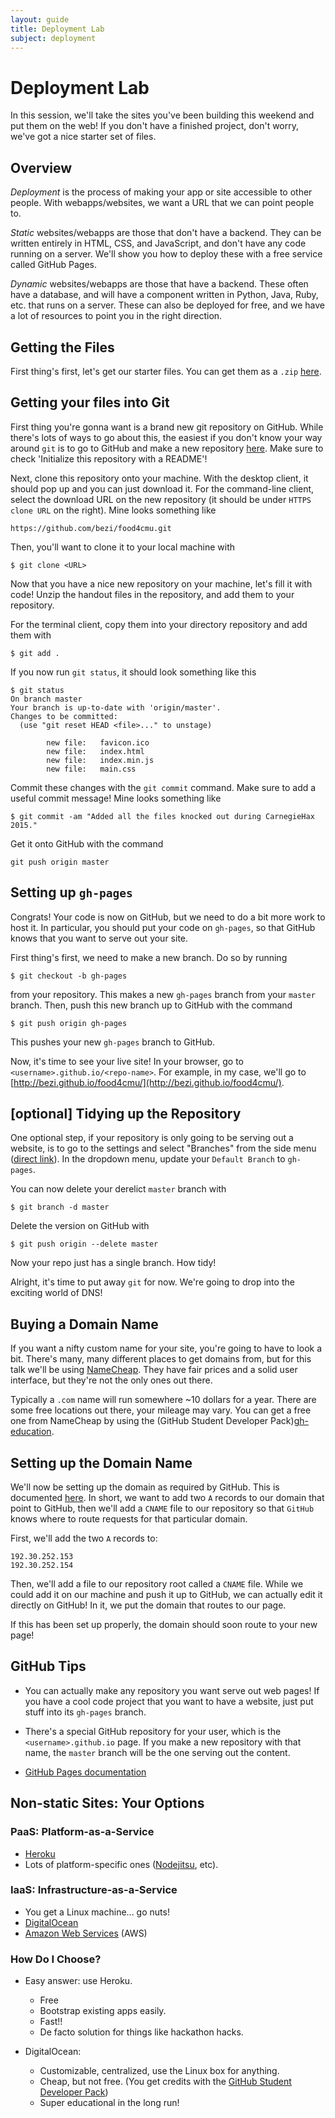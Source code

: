```yaml
---
layout: guide
title: Deployment Lab
subject: deployment
---
```


# Deployment Lab

In this session, we'll take the sites you've been building this weekend and put
them on the web!  If you don't have a finished project, don't worry, we've got a
nice starter set of files.

## Overview

_Deployment_ is the process of making your app or site accessible to other
people. With webapps/websites, we want a URL that we can point people to.

_Static_ websites/webapps are those that don't have a backend. They can be
written entirely in HTML, CSS, and JavaScript, and don't have any code running
on a server. We'll show you how to deploy these with a free service called
GitHub Pages.

_Dynamic_ websites/webapps are those that have a backend. These often have a
database, and will have a component written in Python, Java, Ruby, etc. that
runs on a server. These can also be deployed for free, and we have a lot of
resources to point you in the right direction.

## Getting the Files

First thing's first, let's get our starter files.  You can get them as a
`.zip` [here][lab-dl].

## Getting your files into Git

First thing you're gonna want is a brand new git repository on GitHub.  While
there's lots of ways to go about this, the easiest if you don't know your way
around `git` is to go to GitHub and make a new repository
[here](https://github.com/new).  Make sure to check 'Initialize this repository
with a README'!

Next, clone this repository onto your machine.  With the desktop client, it
should pop up and you can just download it.  For the command-line client, select
the download URL on the new repository (it should be under `HTTPS clone URL` on
the right).  Mine looks something like

```console
https://github.com/bezi/food4cmu.git
```

Then, you'll want to clone it to your local machine with

```console
$ git clone <URL>
```

Now that you have a nice new repository on your machine, let's fill it with
code!  Unzip the handout files in the repository, and add them to your
repository.

For the terminal client, copy them into your directory repository and add them
with

```console
$ git add .
```

If you now run `git status`, it should look something like this

```console
$ git status
On branch master
Your branch is up-to-date with 'origin/master'.
Changes to be committed:
  (use "git reset HEAD <file>..." to unstage)

        new file:   favicon.ico
        new file:   index.html
        new file:   index.min.js
        new file:   main.css
```

Commit these changes with the `git commit` command. Make sure to add a useful
commit message!  Mine looks something like

```console
$ git commit -am "Added all the files knocked out during CarnegieHax 2015."
```

Get it onto GitHub with the command

```console
git push origin master
```

## Setting up `gh-pages`

Congrats!  Your code is now on GitHub, but we need to do a bit more work to host
it.  In particular, you should put your code on `gh-pages`, so that GitHub knows
that you want to serve out your site.

First thing's first, we need to make a new branch.  Do so by running

```console
$ git checkout -b gh-pages
```
from your repository.  This makes a new `gh-pages` branch from your `master`
branch.  Then, push this new branch up to GitHub with the command

```console
$ git push origin gh-pages
```
This pushes your new `gh-pages` branch to GitHub.

Now, it's time to see your live site!  In your browser, go to
`<username>.github.io/<repo-name>`.  For example, in my case, we'll go to
[http://bezi.github.io/food4cmu/](http://bezi.github.io/food4cmu/).

## [optional] Tidying up the Repository

One optional step, if your repository is only going to be serving out a website,
is to go to the settings and select "Branches" from the side menu ([direct
link](https://github.com/bezi/food4cmu/settings/branches)).  In the dropdown
menu, update your `Default Branch` to `gh-pages`.

You can now delete your derelict `master` branch with

```console
$ git branch -d master
```

Delete the version on GitHub with

```console
$ git push origin --delete master
```

Now your repo just has a single branch.  How tidy!

Alright, it's time to put away `git` for now.  We're going to drop into the
exciting world of DNS!

## Buying a Domain Name

If you want a nifty custom name for your site, you're going to have to look a
bit.  There's many, many different places to get domains from, but for this talk
we'll be using [NameCheap]().  They have fair prices and a solid user interface,
but they're not the only ones out there.

Typically a `.com` name will run somewhere ~10 dollars for a year.  There are
some free locations out there, your mileage may vary.  You can get a free one
from NameCheap by using the (GitHub Student Developer Pack)[gh-education].

## Setting up the Domain Name

We'll now be setting up the domain as required by GitHub.  This is documented
[here](https://help.github.com/articles/tips-for-configuring-an-a-record-with-your-dns-provider/).
In short, we want to add two `A` records to our domain that point to GitHub,
then we'll add a `CNAME` file to our repository so that `GitHub` knows where to
route requests for that particular domain.

First, we'll add the two `A` records to:

```console
192.30.252.153
192.30.252.154
```

Then, we'll add a file to our repository root called a `CNAME` file.  While we
could add it on our machine and push it up to GitHub, we can actually edit it
directly on GitHub!  In it, we put the domain that routes to our page.

If this has been set up properly, the domain should soon route to your new page!

## GitHub Tips

- You can actually make any repository you want serve out web pages!  If you
  have a cool code project that you want to have a website, just put stuff into
  its `gh-pages` branch.

- There's a special GitHub repository for your user, which is the
  `<username>.github.io` page.  If you make a new repository with that name, the
  `master` branch will be the one serving out the content.

- [GitHub Pages documentation](https://pages.github.com/)

## Non-static Sites: Your Options

### PaaS: Platform-as-a-Service

- [Heroku](https://www.heroku.com/)
- Lots of platform-specific ones ([Nodejitsu](https://www.nodejitsu.com/), etc).

### IaaS: Infrastructure-as-a-Service

- You get a Linux machine... go nuts!
- [DigitalOcean](https://www.digitalocean.com/)
- [Amazon Web Services](https://aws.amazon.com/) (AWS)

### How Do I Choose?

- Easy answer: use Heroku.
  - Free
  - Bootstrap existing apps easily.
  - Fast!!
  - De facto solution for things like hackathon hacks.

- DigitalOcean:
  - Customizable, centralized, use the Linux box for anything.
  - Cheap, but not free. (You get credits with the [GitHub Student Developer
    Pack][gh-education])
  - Super educational in the long run!

[lab-dl]: https://scottylabs.org/wdw/deployment/lab/lab.zip "Lab Download Link"
[gh-education]: https://education.github.com/pack "Github Education Pack"
